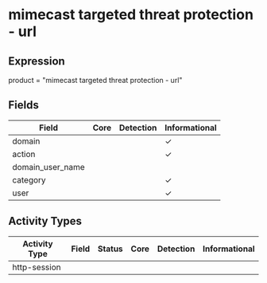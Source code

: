 mimecast targeted threat protection - url
=========================================

Expression
----------

product = "mimecast targeted threat protection - url"

Fields
------

| Field            | Core | Detection | Informational |
| ---------------- | ---- | --------- | ------------- |
| domain           |      |           | &#10003;      |
| action           |      |           | &#10003;      |
| domain_user_name |      |           |               |
| category         |      |           | &#10003;      |
| user             |      |           | &#10003;      |

Activity Types
--------------

| Activity Type | Field | Status | Core | Detection | Informational |
| ------------- | ----- | ------ | ---- | --------- | ------------- |
| http-session  |       |        |      |           |               |

